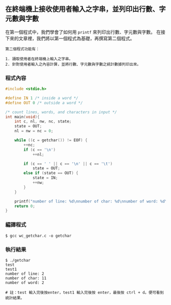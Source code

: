 ## 在終端機上接收使用者輸入之字串，並列印出行數、字元數與字數

在第一個程式中，我們學會了如何用 `printf` 來列印出行數、字元數與字數。
在接下來的文章裡，我們將以第一個程式為基礎，再撰寫第二個程式。

```
第二個程式功能有：

1. 讀取使用者在終端機上輸入之字串。
2. 針對使用者輸入之內容計算，並將行數、字元數與字數之統計數據列印出來。
```

### 程式內容
```c
#include <stdio.h>

#define IN 1 /* inside a word */
#define OUT 0 /* outside a word */

/* count lines, words, and characters in input */
int main(void){
    int c, nl, nw, nc, state;
    state = OUT;
    nl = nw = nc = 0;

    while ((c = getchar()) != EOF) {
        ++nc;
        if (c == '\n')
            ++nl;

        if (c == ' ' || c == '\n' || c == '\t')
            state = OUT;
        else if (state == OUT) {
            state = IN;
            ++nw;
        }
    }

    printf("number of line: %d\nnumber of char: %d\nnumber of word: %d\n", nl, nc, nw);
    return 0;
}
```

### 編譯程式
```
$ gcc wc_getchar.c -o getchar
```

### 執行結果
```
$ ./getchar
test
test1
number of line: 2
number of char: 11
number of word: 2

# 註：test 輸入完後按enter，test1 輸入完後按 enter，最後按 ctrl + d。便可看到統計結果。
```
